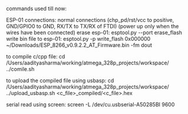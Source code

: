 commands used till now:

ESP-01 connections:
normal connections (chp_pd/rst/vcc to positive, GND/GPIO0 to GND, RX/TX to TX/RX of FTDI) (power up only when the wires have been connected)
erase esp-01:
esptool.py --port <port> erase_flash
write bin file to esp-01:
esptool.py -p <port> write_flash 0x000000 ~/Downloads/ESP_8266_v0.9.2.2_AT_Firmware.bin -fm dout

to compile c/cpp file:
cd /Users/aadityasharma/working/atmega_328p_projects/workspace/<where the C file is located>
../comile.sh <c file>

to upload the compiled file using usbasp:
cd /Users/aadityasharma/working/atmega_328p_projects/workspace/<where the C file is located>
../upload_usbasp.sh <c_file>_compiled/<c_file>.hex

serial read using screen:
screen -L /dev/cu.usbserial-A50285BI 9600
